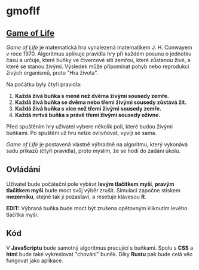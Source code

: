 # gmoflf

## [Game of Life](https://en.wikipedia.org/wiki/Conway%27s_Game_of_Life)

*Game of Life* je matematická hra vynalezená matematikem J. H. Conwayem v roce 1970. Algoritmus aplikuje pravidla hry při každém posunu o jednotku času a určuje, které buňky ve čtvercové síti zemřou, které zůstanou živé, a které se stanou živými. Výsledek může připomínat pohyb nebo reprodukci živých organismů, proto "Hra života".

Na počátku byly čtyři pravidla:
1.    **Každá živá buňka s méně než dvěma živými sousedy zemře.**
2.    **Každá živá buňka se dvěma nebo třemi živými sousedy zůstává žít.**
3.    **Každá živá buňka s více než třemi živými sousedy zemře.**
4.    **Každá mrtvá buňka s právě třemi živými sousedy oživne.**

Před spuštěním hry uživatel vybere několik polí, které budou živými buňkami. Po spuštění už hru nelze ovlivňovat, vyvíjí se sama.

*Game of Life* je postavená vlastně výhradně na algoritmu, který vykonává sadu příkazů (čtyři pravidla), proto myslím, že se hodí do zadání úkolu.

## Ovládání

Uživatel bude počáteční pole vybírat **levým tlačítkem myši**, **pravým tlačítkem myši** bude moct svůj výběr zrušit. Simulaci započne stiskem **mezerníku**, stejně tak ji pozastaví, a resetuje klávesou **R**.

**EDIT:** Výbraná buňka bude moct být zrušena opětovným kliknutím levého tlačítka myši.

## Kód

V **JavaScriptu** bude samotný algoritmus pracující s buňkami. Spolu s **CSS** a **html** bude také vykreslovat "chování" buněk. Díky **Rustu** pak bude celá věc fungovat jako aplikace.
